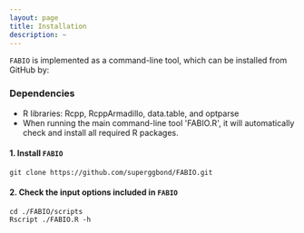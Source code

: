 ```yaml
---
layout: page
title: Installation
description: ~
---
```


`FABIO` is implemented as a command-line tool, which can be installed from GitHub by:

### Dependencies 
* R libraries: Rcpp, RcppArmadillo, data.table, and optparse
* When running the main command-line tool 'FABIO.R', it will automatically check and install all required R packages.

#### 1. Install `FABIO`
```
git clone https://github.com/superggbond/FABIO.git
```
#### 2. Check the input options included in `FABIO`
```
cd ./FABIO/scripts
Rscript ./FABIO.R -h
```
